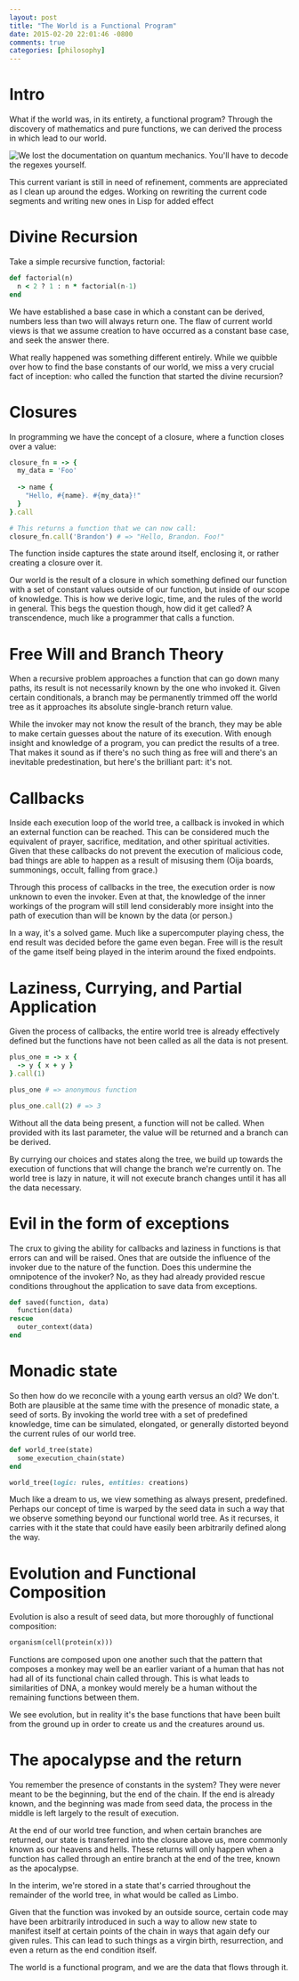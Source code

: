 ```yaml
---
layout: post
title: "The World is a Functional Program"
date: 2015-02-20 22:01:46 -0800
comments: true
categories: [philosophy]
---
```


# Intro

What if the world was, in its entirety, a functional program? Through the discovery of mathematics and pure functions, we can derived the process in which lead to our world.

![We lost the documentation on quantum mechanics.  You'll have to decode the regexes yourself.](http://imgs.xkcd.com/comics/lisp.jpg)

<!-- more -->

This current variant is still in need of refinement, comments are appreciated as I clean up around the edges. Working on rewriting the current code segments and writing new ones in Lisp for added effect

# Divine Recursion

Take a simple recursive function, factorial:

```ruby
def factorial(n)
  n < 2 ? 1 : n * factorial(n-1)
end
```

We have established a base case in which a constant can be derived, numbers less than two will always return one. The flaw of current world views is that we assume creation to have occurred as a constant base case, and seek the answer there.

What really happened was something different entirely. While we quibble over how to find the base constants of our world, we miss a very crucial fact of inception: who called the function that started the divine recursion?

# Closures

In programming we have the concept of a closure, where a function closes over a value:

```ruby
closure_fn = -> {
  my_data = 'Foo'
  
  -> name {
    "Hello, #{name}. #{my_data}!"
  }
}.call

# This returns a function that we can now call:
closure_fn.call('Brandon') # => "Hello, Brandon. Foo!"
```

The function inside captures the state around itself, enclosing it, or rather creating a closure over it.

Our world is the result of a closure in which something defined our function with a set of constant values outside of our function, but inside of our scope of knowledge. This is how we derive logic, time, and the rules of the world in general. This begs the question though, how did it get called? A transcendence, much like a programmer that calls a function.

# Free Will and Branch Theory

When a recursive problem approaches a function that can go down many paths, its result is not necessarily known by the one who invoked it. Given certain conditionals, a branch may be permanently trimmed off the world tree as it approaches its absolute single-branch return value.

While the invoker may not know the result of the branch, they may be able to make certain guesses about the nature of its execution. With enough insight and knowledge of a program, you can predict the results of a tree. That makes it sound as if there's no such thing as free will and there's an inevitable predestination, but here's the brilliant part: it's not.

# Callbacks

Inside each execution loop of the world tree, a callback is invoked in which an external function can be reached. This can be considered much the equivalent of prayer, sacrifice, meditation, and other spiritual activities. Given that these callbacks do not prevent the execution of malicious code, bad things are able to happen as a result of misusing them (Oija boards, summonings, occult, falling from grace.)

Through this process of callbacks in the tree, the execution order is now unknown to even the invoker. Even at that, the knowledge of the inner workings of the program will still lend considerably more insight into the path of execution than will be known by the data (or person.)

In a way, it's a solved game. Much like a supercomputer playing chess, the end result was decided before the game even began. Free will is the result of the game itself being played in the interim around the fixed endpoints.

# Laziness, Currying, and Partial Application

Given the process of callbacks, the entire world tree is already effectively defined but the functions have not been called as all the data is not present.

```ruby
plus_one = -> x {
  -> y { x + y }
}.call(1)

plus_one # => anonymous function

plus_one.call(2) # => 3
```

Without all the data being present, a function will not be called. When provided with its last parameter, the value will be returned and a branch can be derived.

By currying our choices and states along the tree, we build up towards the execution of functions that will change the branch we're currently on. The world tree is lazy in nature, it will not execute branch changes until it has all the data necessary.

# Evil in the form of exceptions

The crux to giving the ability for callbacks and laziness in functions is that errors can and will be raised. Ones that are outside the influence of the invoker due to the nature of the function. Does this undermine the omnipotence of the invoker? No, as they had already provided rescue conditions throughout the application to save data from exceptions.

```ruby
def saved(function, data)
  function(data)
rescue
  outer_context(data)
end
```

# Monadic state

So then how do we reconcile with a young earth versus an old? We don't. Both are plausible at the same time with the presence of monadic state, a seed of sorts. By invoking the world tree with a set of predefined knowledge, time can be simulated, elongated, or generally distorted beyond the current rules of our world tree.

```ruby
def world_tree(state)
  some_execution_chain(state)
end

world_tree(logic: rules, entities: creations)
```

Much like a dream to us, we view something as always present, predefined. Perhaps our concept of time is warped by the seed data in such a way that we observe something beyond our functional world tree. As it recurses, it carries with it the state that could have easily been arbitrarily defined along the way.

# Evolution and Functional Composition

Evolution is also a result of seed data, but more thoroughly of functional composition:

```ruby
organism(cell(protein(x)))
```

Functions are composed upon one another such that the pattern that composes a monkey may well be an earlier variant of a human that has not had all of its functional chain called through. This is what leads to similarities of DNA, a monkey would merely be a human without the remaining functions between them.

We see evolution, but in reality it's the base functions that have been built from the ground up in order to create us and the creatures around us.

# The apocalypse and the return

You remember the presence of constants in the system? They were never meant to be the beginning, but the end of the chain. If the end is already known, and the beginning was made from seed data, the process in the middle is left largely to the result of execution.

At the end of our world tree function, and when certain branches are returned, our state is transferred into the closure above us, more commonly known as our heavens and hells. These returns will only happen when a function has called through an entire branch at the end of the tree, known as the apocalypse.

In the interim, we're stored in a state that's carried throughout the remainder of the world tree, in what would be called as Limbo.

Given that the function was invoked by an outside source, certain code may have been arbitrarily introduced in such a way to allow new state to manifest itself at certain points of the chain in ways that again defy our given rules. This can lead to such things as a virgin birth, resurrection, and even a return as the end condition itself.

The world is a functional program, and we are the data that flows through it.

